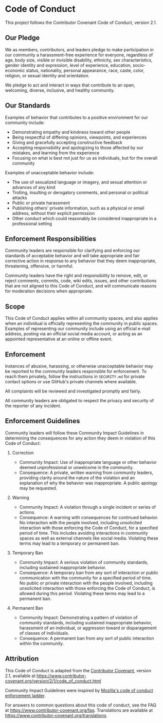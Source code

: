 # Code of Conduct

This project follows the Contributor Covenant Code of Conduct, version 2.1.

## Our Pledge

We as members, contributors, and leaders pledge to make participation in our
community a harassment-free experience for everyone, regardless of age, body
size, visible or invisible disability, ethnicity, sex characteristics, gender
identity and expression, level of experience, education, socio-economic status,
nationality, personal appearance, race, caste, color, religion, or sexual
identity and orientation.

We pledge to act and interact in ways that contribute to an open, welcoming,
diverse, inclusive, and healthy community.

## Our Standards

Examples of behavior that contributes to a positive environment for our
community include:

- Demonstrating empathy and kindness toward other people
- Being respectful of differing opinions, viewpoints, and experiences
- Giving and gracefully accepting constructive feedback
- Accepting responsibility and apologizing to those affected by our mistakes,
  and learning from the experience
- Focusing on what is best not just for us as individuals, but for the overall
  community

Examples of unacceptable behavior include:

- The use of sexualized language or imagery, and sexual attention or advances of any kind
- Trolling, insulting or derogatory comments, and personal or political attacks
- Public or private harassment
- Publishing others' private information, such as a physical or email address,
  without their explicit permission
- Other conduct which could reasonably be considered inappropriate in a
  professional setting

## Enforcement Responsibilities

Community leaders are responsible for clarifying and enforcing our standards of
acceptable behavior and will take appropriate and fair corrective action in
response to any behavior that they deem inappropriate, threatening, offensive,
or harmful.

Community leaders have the right and responsibility to remove, edit, or reject
comments, commits, code, wiki edits, issues, and other contributions that are
not aligned to this Code of Conduct, and will communicate reasons for moderation
decisions when appropriate.

## Scope

This Code of Conduct applies within all community spaces, and also applies when
an individual is officially representing the community in public spaces.
Examples of representing our community include using an official e-mail address,
posting via an official social media account, or acting as an appointed
representative at an online or offline event.

## Enforcement

Instances of abusive, harassing, or otherwise unacceptable behavior may be
reported to the community leaders responsible for enforcement. To reach them
privately, follow the instructions in `SECURITY.md` for private contact options
or use GitHub's private channels where available.

All complaints will be reviewed and investigated promptly and fairly.

All community leaders are obligated to respect the privacy and security of the
reporter of any incident.

## Enforcement Guidelines

Community leaders will follow these Community Impact Guidelines in determining
the consequences for any action they deem in violation of this Code of Conduct:

1. Correction
   - Community Impact: Use of inappropriate language or other behavior deemed
     unprofessional or unwelcome in the community.
   - Consequence: A private, written warning from community leaders, providing
     clarity around the nature of the violation and an explanation of why the
     behavior was inappropriate. A public apology may be requested.

2. Warning
   - Community Impact: A violation through a single incident or series of
     actions.
   - Consequence: A warning with consequences for continued behavior. No
     interaction with the people involved, including unsolicited interaction
     with those enforcing the Code of Conduct, for a specified period of time.
     This includes avoiding interactions in community spaces as well as external
     channels like social media. Violating these terms may lead to a temporary or
     permanent ban.

3. Temporary Ban
   - Community Impact: A serious violation of community standards, including
     sustained inappropriate behavior.
   - Consequence: A temporary ban from any sort of interaction or public
     communication with the community for a specified period of time. No public
     or private interaction with the people involved, including unsolicited
     interaction with those enforcing the Code of Conduct, is allowed during
     this period. Violating these terms may lead to a permanent ban.

4. Permanent Ban
   - Community Impact: Demonstrating a pattern of violation of community
     standards, including sustained inappropriate behavior, harassment of an
     individual, or aggression toward or disparagement of classes of individuals.
   - Consequence: A permanent ban from any sort of public interaction within the
     community.

## Attribution

This Code of Conduct is adapted from the [Contributor Covenant][homepage],
version 2.1, available at
https://www.contributor-covenant.org/version/2/1/code_of_conduct.html

Community Impact Guidelines were inspired by [Mozilla's code of conduct
enforcement ladder].

[homepage]: https://www.contributor-covenant.org
[Mozilla's code of conduct enforcement ladder]: https://github.com/mozilla/inclusion/blob/master/code-of-conduct-enforcement/consequence-ladder.md

For answers to common questions about this code of conduct, see the FAQ at
https://www.contributor-covenant.org/faq. Translations are available at
https://www.contributor-covenant.org/translations.


